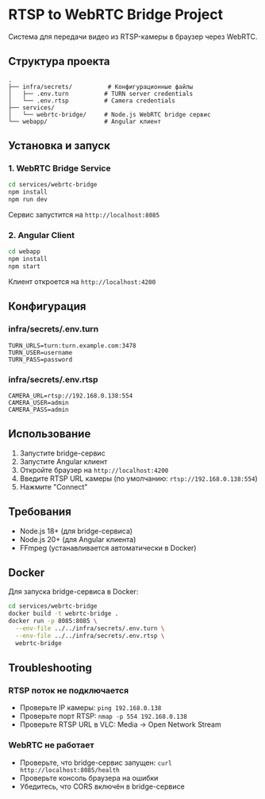 # RTSP to WebRTC Bridge Project

Система для передачи видео из RTSP-камеры в браузер через WebRTC.

## Структура проекта

```
.
├── infra/secrets/          # Конфигурационные файлы
│   ├── .env.turn          # TURN server credentials
│   └── .env.rtsp          # Camera credentials
├── services/
│   └── webrtc-bridge/     # Node.js WebRTC bridge сервис
└── webapp/                # Angular клиент
```

## Установка и запуск

### 1. WebRTC Bridge Service

```bash
cd services/webrtc-bridge
npm install
npm run dev
```

Сервис запустится на `http://localhost:8085`

### 2. Angular Client

```bash
cd webapp
npm install
npm start
```

Клиент откроется на `http://localhost:4200`

## Конфигурация

### infra/secrets/.env.turn
```env
TURN_URLS=turn:turn.example.com:3478
TURN_USER=username
TURN_PASS=password
```

### infra/secrets/.env.rtsp
```env
CAMERA_URL=rtsp://192.168.0.138:554
CAMERA_USER=admin
CAMERA_PASS=admin
```

## Использование

1. Запустите bridge-сервис
2. Запустите Angular клиент
3. Откройте браузер на `http://localhost:4200`
4. Введите RTSP URL камеры (по умолчанию: `rtsp://192.168.0.138:554`)
5. Нажмите "Connect"

## Требования

- Node.js 18+ (для bridge-сервиса)
- Node.js 20+ (для Angular клиента)
- FFmpeg (устанавливается автоматически в Docker)

## Docker

Для запуска bridge-сервиса в Docker:

```bash
cd services/webrtc-bridge
docker build -t webrtc-bridge .
docker run -p 8085:8085 \
  --env-file ../../infra/secrets/.env.turn \
  --env-file ../../infra/secrets/.env.rtsp \
  webrtc-bridge
```

## Troubleshooting

### RTSP поток не подключается
- Проверьте IP камеры: `ping 192.168.0.138`
- Проверьте порт RTSP: `nmap -p 554 192.168.0.138`
- Проверьте RTSP URL в VLC: Media → Open Network Stream

### WebRTC не работает
- Проверьте, что bridge-сервис запущен: `curl http://localhost:8085/health`
- Проверьте консоль браузера на ошибки
- Убедитесь, что CORS включён в bridge-сервисе
